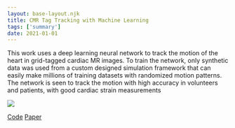 ```yaml
---
layout: base-layout.njk 
title: CMR Tag Tracking with Machine Learning
tags: ['summary']
date: 2021-01-01
---
```

This work uses a deep learning neural network to track the motion of the heart in grid-tagged cardiac MR images.  To train the network, only synthetic data was used from a custom designed simulation framework that can easily make millions of training datasets with randomized motion patterns.  The network is seen to track the motion with high accuracy in volunteers and patients, with good cardiac strain measurements 

<img src = "/images/tag_patch_gen.gif" class="responsive"/>

[Code](https://github.com/mloecher/tag_tracking)
[Paper](https://www.sciencedirect.com/science/article/abs/pii/S1361841521002681)